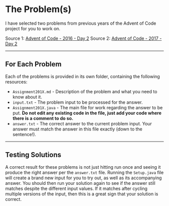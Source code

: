 # The Problem(s)

I have selected two problems from previous years of the Advent of Code project for you to work on.

Source 1: [Advent of Code - 2016 - Day 2](https://adventofcode.com/2016/day/2)
Source 2: [Advent of Code - 2017 - Day 2](https://adventofcode.com/2017/day/2)

---

## For Each Problem

Each of the problems is provided in its own folder, containing the following resources:
- `Assignment201X.md` - Description of the problem and what you need to know about it.
- `input.txt` - The problem input to be processed for the answer.
- `Assignment201X.java` - The main file for work regarding the answer to be put. **Do not edit any existing code in the file, just add your code where there is a comment to do so.**
- `answer.txt` - The correct answer to the current problem input. Your answer must match the answer in this file exactly (down to the sentence!).

---

## Testing Solutions

A correct result for these problems is not just hitting run once and seeing it produce the right answer per the `answer.txt` file. Running the `Setup.java` file will create a brand new input for you to try out, as well as its accompanying answer. You should then run your solution again to see if the answer still matches despite the different input values. If it matches after cycling multiple versions of the input, then this is a great sign that your solution is correct.